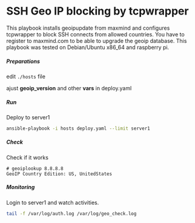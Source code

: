 SSH Geo IP blocking by tcpwrapper
================================

This playbook installs geoipupdate from maxmind and configures tcpwrapper to block SSH connects from allowed countries. You have to register to maxmind.com to be able to upgrade the geoip database.  This playbook was tested on Debian/Ubuntu x86_64 and raspberry pi.

##### Preparations 

edit `./hosts`  file 

ajust **geoip_version** and other **vars** in deploy.yaml

##### Run 

Deploy to server1 

```bash
ansible-playbook -i hosts deploy.yaml --limit server1
```
##### Check

Check if it works

```
# geoiplookup 8.8.8.8
GeoIP Country Edition: US, UnitedStates
```

##### Monitoring 

Login to server1 and watch activities.

```bash
tail -f /var/log/auth.log /var/log/geo_check.log
```

